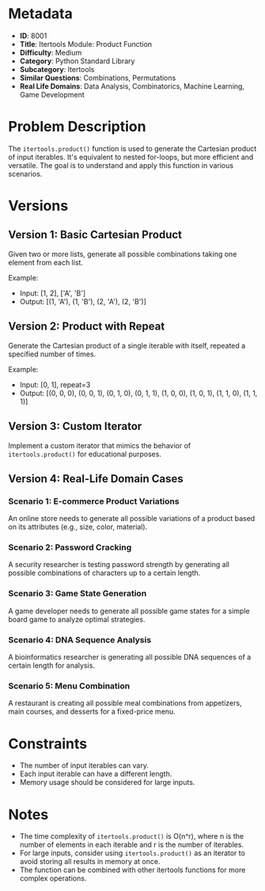 # Metadata

- **ID**: 8001
- **Title**: Itertools Module: Product Function
- **Difficulty**: Medium
- **Category**: Python Standard Library
- **Subcategory**: Itertools
- **Similar Questions**: Combinations, Permutations
- **Real Life Domains**: Data Analysis, Combinatorics, Machine Learning, Game Development

# Problem Description

The `itertools.product()` function is used to generate the Cartesian product of input iterables. It's equivalent to nested for-loops, but more efficient and versatile. The goal is to understand and apply this function in various scenarios.

# Versions

## Version 1: Basic Cartesian Product

Given two or more lists, generate all possible combinations taking one element from each list.

Example:
- Input: [1, 2], ['A', 'B']
- Output: [(1, 'A'), (1, 'B'), (2, 'A'), (2, 'B')]

## Version 2: Product with Repeat

Generate the Cartesian product of a single iterable with itself, repeated a specified number of times.

Example:
- Input: [0, 1], repeat=3
- Output: [(0, 0, 0), (0, 0, 1), (0, 1, 0), (0, 1, 1), (1, 0, 0), (1, 0, 1), (1, 1, 0), (1, 1, 1)]

## Version 3: Custom Iterator

Implement a custom iterator that mimics the behavior of `itertools.product()` for educational purposes.

## Version 4: Real-Life Domain Cases

### Scenario 1: E-commerce Product Variations
An online store needs to generate all possible variations of a product based on its attributes (e.g., size, color, material).

### Scenario 2: Password Cracking
A security researcher is testing password strength by generating all possible combinations of characters up to a certain length.

### Scenario 3: Game State Generation
A game developer needs to generate all possible game states for a simple board game to analyze optimal strategies.

### Scenario 4: DNA Sequence Analysis
A bioinformatics researcher is generating all possible DNA sequences of a certain length for analysis.

### Scenario 5: Menu Combination
A restaurant is creating all possible meal combinations from appetizers, main courses, and desserts for a fixed-price menu.

# Constraints

- The number of input iterables can vary.
- Each input iterable can have a different length.
- Memory usage should be considered for large inputs.

# Notes

- The time complexity of `itertools.product()` is O(n^r), where n is the number of elements in each iterable and r is the number of iterables.
- For large inputs, consider using `itertools.product()` as an iterator to avoid storing all results in memory at once.
- The function can be combined with other itertools functions for more complex operations.